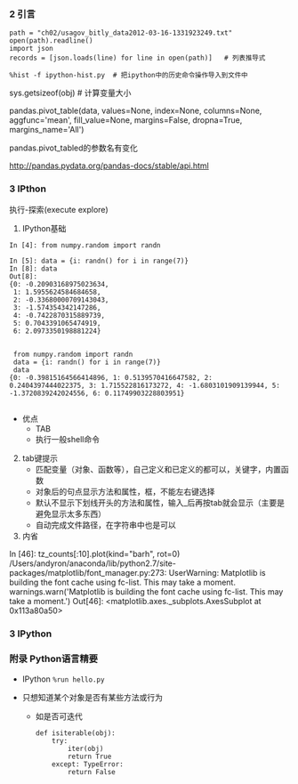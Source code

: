 
### 2 引言
```
path = "ch02/usagov_bitly_data2012-03-16-1331923249.txt"
open(path).readline()
import json
records = [json.loads(line) for line in open(path)]   # 列表推导式

%hist -f ipython-hist.py  # 把ipython中的历史命令操作导入到文件中

```

sys.getsizeof(obj)  # 计算变量大小

pandas.pivot_table(data, values=None, index=None, columns=None, aggfunc='mean', fill_value=None, margins=False, dropna=True, margins_name='All')

pandas.pivot_tabled的参数名有变化

http://pandas.pydata.org/pandas-docs/stable/api.html 

### 3 IPthon 
执行-探索(execute explore)

1. IPython基础
```
In [4]: from numpy.random import randn

In [5]: data = {i: randn() for i in range(7)}
In [8]: data
Out[8]:
{0: -0.20903168975023634,
 1: 1.5955624584684658,
 2: -0.33680000709143043,
 3: -1.574354342147286,
 4: -0.7422870315889739,
 5: 0.7043391065474919,
 6: 2.0973350198881224}


 from numpy.random import randn
 data = {i: randn() for i in range(7)}
 data
{0: -0.39815164566414896, 1: 0.5139570416647582, 2: 0.2404397444022375, 3: 1.715522816173272, 4: -1.6803101909139944, 5: -1.3720839242024556, 6: 0.11749903228803951}


```
- 优点
    + TAB 
    + 执行一般shell命令

2. tab键提示
    - 匹配变量（对象、函数等），自己定义和已定义的都可以，关键字，内置函数
    - 对象后的句点显示方法和属性，框，不能左右键选择
    - 默认不显示下划线开头的方法和属性，输入_后再按tab就会显示（主要是避免显示太多东西）
    - 自动完成文件路径，在字符串中也是可以
3. 内省




In [46]: tz_counts[:10].plot(kind="barh", rot=0)
/Users/andyron/anaconda/lib/python2.7/site-packages/matplotlib/font_manager.py:273: UserWarning: Matplotlib is building the font cache using fc-list. This may take a moment.
  warnings.warn('Matplotlib is building the font cache using fc-list. This may take a moment.')
Out[46]: <matplotlib.axes._subplots.AxesSubplot at 0x113a80a50>

### 3 IPython



### 附录 Python语言精要
- IPython  `%run hello.py`

- 只想知道某个对象是否有某些方法或行为
    + 如是否可迭代  
        
        ``` 
        def isiterable(obj):
            try: 
                iter(obj)
                return True
            except: TypeError:
                return False